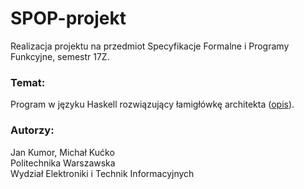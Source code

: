 # SPOP-projekt
Realizacja projektu na przedmiot Specyfikacje Formalne i Programy Funkcyjne, semestr 17Z.

### Temat: 
Program w języku Haskell rozwiązujący  łamigłówkę architekta ([opis](https://www.wydawnictwologi.pl/index.php?_route_=lamiglowki-architekta)).

### Autorzy: 
Jan Kumor, Michał Kućko  
Politechnika Warszawska  
Wydział Elektroniki i Technik Informacyjnych
